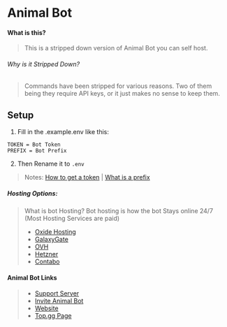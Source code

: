 # Animal Bot
#### What is this?
> This is a stripped down version of Animal Bot you can self host.
###### Why is it Stripped Down?
> Commands have been stripped for various reasons. Two of them being they require API keys, or it just makes no sense to keep them.
## Setup
1. Fill in the .example.env like this: 
```
TOKEN = Bot Token
PREFIX = Bot Prefix
```
2. Then Rename it to `.env`
> Notes: [How to get a token](https://discordjs.guide/preparations/setting-up-a-bot-application.html#your-token) | [What is a prefix](https://anidiots.guide/first-bot/your-first-bot#using-a-prefix)

##### Hosting Options:
> What is bot Hosting?
Bot hosting is how the bot Stays online 24/7 (Most Hosting Services are paid)
> - [Oxide Hosting](https://oxide.host/)
> - [GalaxyGate](https://galaxygate.net/)
> - [OVH](https://ovh.co.uk/)
> - [Hetzner](https://hetzner.com/)
> - [Contabo](https://contabo.com/)

#### Animal Bot Links
> - [Support Server](https://discord.gg/mCEdSrc)
> - [Invite Animal Bot](https://discord.com/oauth2/authorize?client_id=716061781172158464&permissions=51200&scope=bot)
> - [Website](https://www.animalbot.xyz)
> - [Top.gg Page](https://top.gg/bot/716061781172158464/vote)
